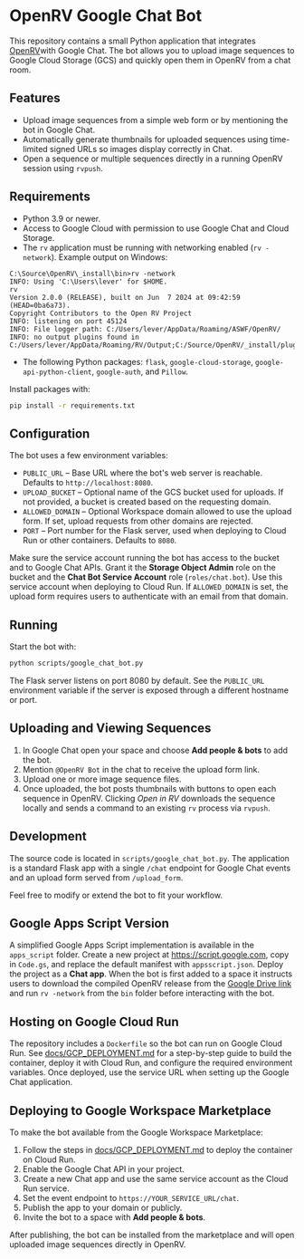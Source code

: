 # OpenRV Google Chat Bot

This repository contains a small Python application that integrates
[OpenRV](https://drive.google.com/file/d/1SFsldpD9mWzKTm9tEKVhW-HwzB8tmC-8/view?usp=sharing)with Google Chat.
The bot allows you to upload image sequences to Google Cloud Storage (GCS)
and quickly open them in OpenRV from a chat room.

## Features

* Upload image sequences from a simple web form or by mentioning the bot in
  Google Chat.
* Automatically generate thumbnails for uploaded sequences using
  time-limited signed URLs so images display correctly in Chat.
* Open a sequence or multiple sequences directly in a running OpenRV session
  using `rvpush`.

## Requirements

* Python 3.9 or newer.
* Access to Google Cloud with permission to use Google Chat and Cloud Storage.
* The `rv` application must be running with networking enabled (`rv -network`).
Example output on Windows:
```
C:\Source\OpenRV\_install\bin>rv -network
INFO: Using 'C:\Users\lever' for $HOME.
rv
Version 2.0.0 (RELEASE), built on Jun  7 2024 at 09:42:59 (HEAD=0ba6a73).
Copyright Contributors to the Open RV Project
INFO: listening on port 45124
INFO: File logger path: C:/Users/lever/AppData/Roaming/ASWF/OpenRV/
INFO: no output plugins found in C:/Users/lever/AppData/Roaming/RV/Output;C:/Source/OpenRV/_install/plugins/Output
```
* The following Python packages:
  `flask`, `google-cloud-storage`, `google-api-python-client`, `google-auth`,
  and `Pillow`.

Install packages with:

```bash
pip install -r requirements.txt
```

## Configuration

The bot uses a few environment variables:

- `PUBLIC_URL` – Base URL where the bot's web server is reachable. Defaults to
  `http://localhost:8080`.
- `UPLOAD_BUCKET` – Optional name of the GCS bucket used for uploads. If not
  provided, a bucket is created based on the requesting domain.
- `ALLOWED_DOMAIN` – Optional Workspace domain allowed to use the upload form.
  If set, upload requests from other domains are rejected.
- `PORT` – Port number for the Flask server, used when deploying to Cloud Run or other containers. Defaults to `8080`.

Make sure the service account running the bot has access to the bucket and to
Google Chat APIs. Grant it the **Storage Object Admin** role on the bucket and
the **Chat Bot Service Account** role (`roles/chat.bot`). Use this service
account when deploying to Cloud Run.
If `ALLOWED_DOMAIN` is set, the upload form requires users to authenticate with
an email from that domain.

## Running

Start the bot with:

```bash
python scripts/google_chat_bot.py
```

The Flask server listens on port 8080 by default. See the `PUBLIC_URL`
environment variable if the server is exposed through a different hostname or
port.

## Uploading and Viewing Sequences

1. In Google Chat open your space and choose **Add people & bots** to add the bot.
2. Mention `@OpenRV Bot` in the chat to receive the upload form link.
3. Upload one or more image sequence files.
4. Once uploaded, the bot posts thumbnails with buttons to open each sequence in
   OpenRV. Clicking *Open in RV* downloads the sequence locally and sends a
   command to an existing `rv` process via `rvpush`.

## Development

The source code is located in `scripts/google_chat_bot.py`. The application is a
standard Flask app with a single `/chat` endpoint for Google Chat events and an
upload form served from `/upload_form`.

Feel free to modify or extend the bot to fit your workflow.

## Google Apps Script Version

A simplified Google Apps Script implementation is available in the `apps_script` folder. Create a new project at <https://script.google.com>, copy in `Code.gs`, and replace the default manifest with `appsscript.json`. Deploy the project as a **Chat app**. When the bot is first added to a space it instructs users to download the compiled OpenRV release from the [Google Drive link](https://drive.google.com/file/d/1SFsldpD9mWzKTm9tEKVhW-HwzB8tmC-8/view?usp=sharing) and run `rv -network` from the `bin` folder before interacting with the bot.


## Hosting on Google Cloud Run

The repository includes a `Dockerfile` so the bot can run on Google Cloud Run.
See [docs/GCP_DEPLOYMENT.md](docs/GCP_DEPLOYMENT.md) for a step-by-step guide to
build the container, deploy it with Cloud Run, and configure the required
environment variables. Once deployed, use the service URL when setting up the
Google Chat application.


## Deploying to Google Workspace Marketplace

To make the bot available from the Google Workspace Marketplace:

1. Follow the steps in [docs/GCP_DEPLOYMENT.md](docs/GCP_DEPLOYMENT.md) to deploy the container on Cloud Run.
2. Enable the Google Chat API in your project.
3. Create a new Chat app and use the same service account as the Cloud Run service.
4. Set the event endpoint to `https://YOUR_SERVICE_URL/chat`.
5. Publish the app to your domain or publicly.
6. Invite the bot to a space with **Add people & bots**.

After publishing, the bot can be installed from the marketplace and will open uploaded image sequences directly in OpenRV.


